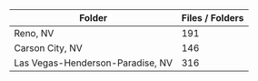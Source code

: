| Folder                           |   Files / Folders |
|----------------------------------|-------------------|
| Reno, NV                         |               191 |
| Carson City, NV                  |               146 |
| Las Vegas-Henderson-Paradise, NV |               316 |